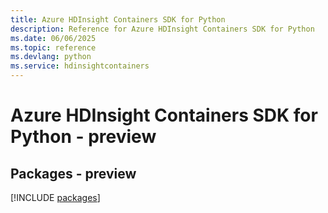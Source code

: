 ```yaml
---
title: Azure HDInsight Containers SDK for Python
description: Reference for Azure HDInsight Containers SDK for Python
ms.date: 06/06/2025
ms.topic: reference
ms.devlang: python
ms.service: hdinsightcontainers
---
```

# Azure HDInsight Containers SDK for Python - preview
## Packages - preview
[!INCLUDE [packages](hdinsight-containers-index.md)]